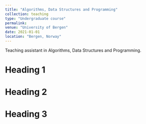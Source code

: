 ```yaml
---
title: "Algorithms, Data Structures and Programming"
collection: teaching
type: "Undergraduate course"
permalink:
venue: "University of Bergen"
date: 2021-01-01
location: "Bergen, Norway"
---
```


Teaching assistant in Algorithms, Data Structures and Programming.

Heading 1
======

Heading 2
======

Heading 3
======
